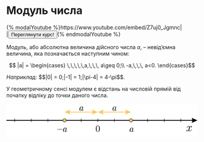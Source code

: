 # Модуль числа

<div>
{% modalYoutube %}https://www.youtube.com/embed/Z7uj0_Jgmnc|
<div class="popup" style="background-image: url('https://cdn.rawgit.com/chudaol/ed-era-book-math/master/picsforvid/modul_chisla.png');">
  <div id="youtube-logo">
  </div>
</div>
|<a href="https://study.ed-era.com/courses/EdEra/M101/m101/about"><button class="but">Переглянути курс!</button></a>{% endmodalYoutube %}
</div>

Модуль, або абсолютна величина дійсного числа $a$, – <p1>невід’ємна величина</p1>, яка позначається наступним чином:

<div class="space"><p align="center">$$ |a| =
\begin{cases}
\,\,\,\,\,a,\,\,\, a\geq 0;\\
-a,\,\,\, a<0.
\end{cases}$$</p></div>

<div class="space"><i>Наприклад:</i> $$|0| = 0;|-1| = 1;|\pi-4| = 4-\pi$$.</div>

У геометричному сенсі модулем є відстань на числовій прямій від початку відліку до точки даного числа.


<p align="center"><img class="image" src="../pics/pic4.svg"/></p>


